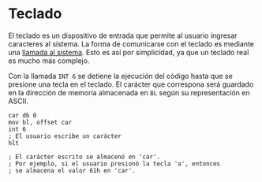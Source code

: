 # Teclado

El teclado es un dispositivo de entrada que permite al usuario ingresar caracteres al sistema. La forma de comunicarse con el teclado es mediante una [llamada al sistema](../../computer/cpu#llamadas-al-sistema). Esto es así por simplicidad, ya que un teclado real es mucho más complejo.

Con la llamada `INT 6` se detiene la ejecución del código hasta que se presione una tecla en el teclado. El carácter que correspona será guardado en la dirección de memoria almacenada en `BL` según su representación en ASCII.

```vonsim
car db 0
mov bl, offset car
int 6
; El usuario escribe un carácter
hlt

; El carácter escrito se almacenó en 'car'.
; Por ejemplo, si el usuario presionó la tecla 'a', entonces
; se almacena el valor 61h en 'car'.
```
